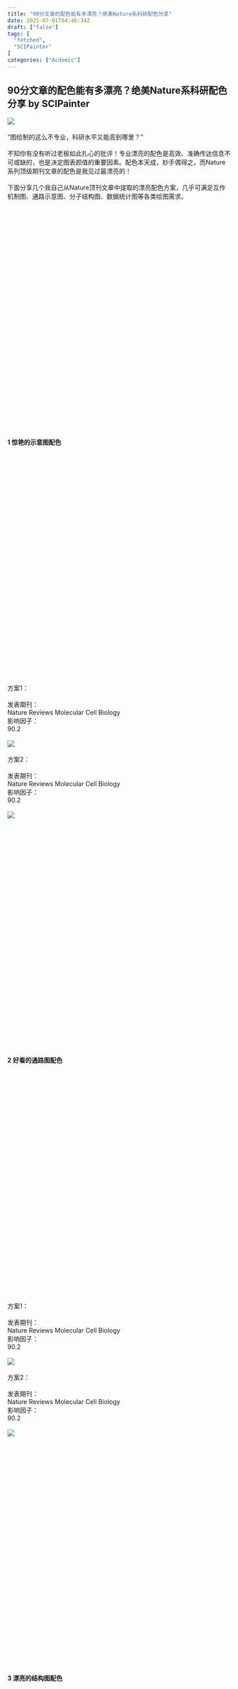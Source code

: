 ```yaml
---
title: "90分文章的配色能有多漂亮？绝美Nature系科研配色分享"
date: 2025-07-01T04:46:34Z
draft: ["false"]
tags: [
  "fetched",
  "SCIPainter"
]
categories: ["Acdemic"]
---
```

90分文章的配色能有多漂亮？绝美Nature系科研配色分享 by SCIPainter
------
<div><section data-mpa-action-id="mcjw9ytl1cpl"><span leaf=""><img data-src="https://mmbiz.qpic.cn/sz_mmbiz_gif/tgUVxVRjT6k1Oic494nJpgCaqlv418IicvaAdFUXDFYkcENVmp2czauQdVIalVqDrMl7gPw2hO0ghxOUf6j13eag/640?wx_fmt=gif&amp;from=appmsg" data-ratio="0.125" data-type="gif" data-w="800" type="block" data-imgfileid="100070091" src="https://mmbiz.qpic.cn/sz_mmbiz_gif/tgUVxVRjT6k1Oic494nJpgCaqlv418IicvaAdFUXDFYkcENVmp2czauQdVIalVqDrMl7gPw2hO0ghxOUf6j13eag/640?wx_fmt=gif&amp;from=appmsg"><img data-src="" src=""><img data-src="" src=""><img data-src="" src=""><img data-src="" src=""><img data-src="" src=""><img data-src="" src=""><img data-src="" src=""><img data-src="" src=""><img data-src="" src=""><img data-src="" src=""><img data-src="" src=""><img data-src="" src=""></span></section><section data-mpa-action-id="mcjw9ytl1cpl"><span leaf=""><br></span></section><section data-mpa-action-id="mcjw9ytl1cpl"><span leaf="" data-mpa-action-id="mcjxuhnswny"><span textstyle="">“图绘制的这么</span></span><span leaf=""><span textstyle="">不</span></span><span leaf=""><span textstyle="">专业，科研水平又能</span></span><span leaf=""><span textstyle="">高</span></span><span leaf=""><span textstyle="">到哪里</span></span><span leaf=""><span textstyle="">？”</span></span></section><section data-mpa-action-id="mcjw9ytlq2x"><span leaf=""><br></span></section><section data-mpa-action-id="mcjw9ytl16gd"><span><span leaf=""><span textstyle="">不知你有没有听过</span></span></span><span><span leaf=""><span textstyle="">老板</span></span></span><span><span leaf=""><span textstyle="">如此扎心的批评</span></span></span><span><span leaf=""><span textstyle="">！专业漂亮</span></span></span><span><span leaf=""><span textstyle="">的</span></span></span><span><span leaf=""><span textstyle="">配色是高效、准确传达</span></span></span><span><span leaf=""><span textstyle="">信息</span></span></span><span><span leaf=""><span textstyle="">不可或缺的</span></span></span><span><span leaf=""><span textstyle="">，</span></span></span><span><span leaf=""><span textstyle="">也是决定图表颜值的重要因素。</span></span></span><span><span leaf=""><span textstyle="">配色本天成，妙手偶得之</span></span></span><span><span leaf=""><span textstyle="">，而</span></span></span><span><span leaf=""><span textstyle="">Nature系列</span></span></span><span><span leaf=""><span textstyle="">顶级期刊</span></span></span><span><span leaf=""><span textstyle="">文章的配色</span></span></span><span><span leaf=""><span textstyle="">是我见过</span></span></span><span><span leaf=""><span textstyle="">最漂亮</span></span></span><span><span leaf=""><span textstyle="">的！</span></span></span></section><section data-mpa-action-id="mcjw9ytl1bas"><span leaf=""><br></span></section><section data-mpa-action-id="mcjw9ytlaca"><span><span leaf=""><span textstyle="">下面分享几个我自己</span></span></span><span><span leaf=""><span textstyle="">从</span></span></span><span><span leaf=""><span textstyle="">Nature</span></span></span><span><span leaf=""><span textstyle="">顶刊文章中提取的</span></span></span><span><span leaf=""><span textstyle="">漂亮配色方案，</span></span></span><span><span leaf=""><span textstyle="">几乎可</span></span></span><span><span leaf=""><span textstyle="">满足</span></span></span><span><span leaf=""><span textstyle="">互作机制图、通路示意图、分子结构图、数据统计图等</span></span></span><span><span leaf=""><span textstyle="">各</span></span></span><span><span leaf=""><span textstyle="">类绘图</span></span></span><span data-mpa-action-id="mcjxuhns1ftl"><span leaf=""><span textstyle="">需求。</span></span></span></section><section data-mpa-action-id="mcjw9ytln7c"><span leaf=""><br></span></section><section data-mpa-template="t" mpa-from-tpl="t" data-pm-slice="0 0 []"><section mpa-from-tpl="t"><section mpa-from-tpl="t"><section mpa-from-tpl="t"><section powered-by="xiumi.us" mpa-from-tpl="t"><section mpa-from-tpl="t"><section mpa-from-tpl="t"><section powered-by="xiumi.us" mpa-from-tpl="t"><section mpa-from-tpl="t"><section mpa-from-tpl="t"><svg viewbox="0 0 1 1" mpa-from-tpl="t"></svg></section></section></section></section><section mpa-from-tpl="t"><section powered-by="xiumi.us" mpa-from-tpl="t"><section mpa-from-tpl="t"><p><span><strong mpa-from-tpl="t" mpa-is-content="t"><strong><span leaf="">1 惊艳的示意图配色</span></strong></strong></span></p></section></section></section></section></section><section powered-by="xiumi.us" mpa-from-tpl="t"><section mpa-from-tpl="t"><section mpa-from-tpl="t"><svg viewbox="0 0 1 1" mpa-from-tpl="t"></svg></section></section></section></section></section></section></section><section data-mpa-action-id="mcjw9ytln7c"><span leaf=""><br></span></section><section data-mpa-action-id="mcjw9ytl1weh"><span><span leaf="">方案1：</span></span></section><section data-mpa-action-id="mcjw9ytls1f"><span data-mpa-action-id="mcjxbzl1xsr"><span leaf=""><br></span></span></section><section data-mpa-action-id="mcjw9ytls1f"><span data-mpa-action-id="mcjxbzl1xsr"><span leaf="">发表期刊：</span></span></section><section data-mpa-action-id="mcjw9ytl1yj4"><span><span leaf=""><span textstyle="">Nature Reviews Molecular Cell Biology</span></span></span></section><section data-mpa-action-id="mcjw9ytlaqs"><span><span leaf="">影响因子：</span></span></section><section data-mpa-action-id="mcjw9ytlnb4"><span data-mpa-action-id="mcjxbzl1g93"><span leaf=""><span textstyle="">90.2</span></span></span></section><section data-mpa-action-id="mcjw9ytlnb4"><span><span leaf=""><br></span></span></section><section data-mpa-action-id="mcjw9ytl1hvx"><section><span><section nodeleaf=""><img data-src="https://mmbiz.qpic.cn/sz_mmbiz_jpg/tgUVxVRjT6nBuR9dZ8pdKr8W6vFaXFP9mfzLu5AcPuGLwNbMK0g0zBAKyOU8v8icbr0IRYeMrU4eS126l9zul5Q/640?wx_fmt=other&amp;from=appmsg" data-ratio="NaN" data-type="webp" data-w="1000" data-imgfileid="100071080" src="https://mmbiz.qpic.cn/sz_mmbiz_jpg/tgUVxVRjT6nBuR9dZ8pdKr8W6vFaXFP9mfzLu5AcPuGLwNbMK0g0zBAKyOU8v8icbr0IRYeMrU4eS126l9zul5Q/640?wx_fmt=other&amp;from=appmsg"></section></span></section><section><span leaf=""><br></span></section></section><section data-mpa-action-id="mcjw9ytlh1r"><span><span leaf="">方案</span></span><span><span leaf="">2</span></span><span><span leaf="">：</span></span></section><section data-mpa-action-id="mcjw9ytl1ep9"><span leaf=""><br></span></section><section data-mpa-action-id="mcjw9ytlxmo"><span data-mpa-action-id="mcjxccmz1kaf"><span leaf="">发表期刊：</span></span></section><section data-mpa-action-id="mcjw9ytl11ae"><span><span leaf=""><span textstyle="">Nature Reviews Molecular Cell Biology</span></span></span></section><section data-mpa-action-id="mcjw9ytltcq"><span><span leaf="">影响因子：</span></span></section><section data-mpa-action-id="mcjw9ytl1cbb"><span data-mpa-action-id="mcjxccmz3lf"><span leaf=""><span textstyle="">90.2</span></span></span></section><section data-mpa-action-id="mcjw9ytl16xj"><span leaf=""><br></span></section><section data-mpa-action-id="mcjw9ytl1bro"><span><section nodeleaf=""><img data-imgfileid="100071078" data-ratio="NaN" data-src="https://mmbiz.qpic.cn/sz_mmbiz_jpg/tgUVxVRjT6nBuR9dZ8pdKr8W6vFaXFP9koWoCOicEgxXnSw255VCTckHicp7YD7qDs3Ig8iaehMeE5Fg5f795Wl6w/640?wx_fmt=other&amp;from=appmsg" data-type="webp" data-w="1000" src="https://mmbiz.qpic.cn/sz_mmbiz_jpg/tgUVxVRjT6nBuR9dZ8pdKr8W6vFaXFP9koWoCOicEgxXnSw255VCTckHicp7YD7qDs3Ig8iaehMeE5Fg5f795Wl6w/640?wx_fmt=other&amp;from=appmsg"></section></span></section><section data-mpa-action-id="mcjw9ytln7c" data-pm-slice="2 2 []"><span leaf=""><br></span></section><section data-mpa-template="t" mpa-from-tpl="t" data-pm-slice="0 0 []"><section mpa-from-tpl="t"><section mpa-from-tpl="t"><section mpa-from-tpl="t"><section powered-by="xiumi.us" mpa-from-tpl="t"><section mpa-from-tpl="t"><section mpa-from-tpl="t"><section powered-by="xiumi.us" mpa-from-tpl="t"><section mpa-from-tpl="t"><section mpa-from-tpl="t"><svg viewbox="0 0 1 1" mpa-from-tpl="t"></svg></section></section></section></section><section mpa-from-tpl="t"><section powered-by="xiumi.us" mpa-from-tpl="t"><section mpa-from-tpl="t"><p><span><strong mpa-from-tpl="t" mpa-is-content="t"><strong><span leaf="">2 好看的通路图配色</span></strong></strong></span></p></section></section></section></section></section><section powered-by="xiumi.us" mpa-from-tpl="t"><section mpa-from-tpl="t"><section mpa-from-tpl="t"><svg viewbox="0 0 1 1" mpa-from-tpl="t"></svg></section></section></section></section></section></section></section><section data-mpa-action-id="mcjw9ytln7c"><span leaf=""><br></span></section><section data-mpa-action-id="mcjw9ytlda"><span><span leaf="">方案1：</span></span></section><section data-mpa-action-id="mcjw9ytlda"><span><span leaf=""><br></span></span></section><section data-mpa-action-id="mcjw9ytl1e2t"><span data-mpa-action-id="mcjxcpon1zrn"><span leaf="">发表期刊：</span></span></section><section data-mpa-action-id="mcjw9ytl7zr"><span><span leaf=""><span textstyle="">Nature Reviews Molecular Cell Biology</span></span></span></section><section data-mpa-action-id="mcjw9ytlzav"><span><span leaf="">影响因子：</span></span></section><section data-mpa-action-id="mcjw9ytl120h"><span><span leaf=""><span textstyle="">90</span></span></span><span><span leaf=""><span textstyle="">.</span></span></span><span data-mpa-action-id="mcjxcpon11c5"><span leaf=""><span textstyle="">2</span></span></span></section><section data-mpa-action-id="mcjw9ytl120h"><span><span leaf=""><br></span></span></section><section data-mpa-action-id="mcjw9ytl1igb"><span><section nodeleaf=""><img data-src="https://mmbiz.qpic.cn/sz_mmbiz_jpg/tgUVxVRjT6nBuR9dZ8pdKr8W6vFaXFP9MibiczOdicib3zyX8VVYHkHRee2RWqg2GDrgYuMoQurJHvRjr3bVr2Gx5g/640?wx_fmt=other&amp;from=appmsg" data-ratio="NaN" data-type="webp" data-w="1000" data-imgfileid="100071081" src="https://mmbiz.qpic.cn/sz_mmbiz_jpg/tgUVxVRjT6nBuR9dZ8pdKr8W6vFaXFP9MibiczOdicib3zyX8VVYHkHRee2RWqg2GDrgYuMoQurJHvRjr3bVr2Gx5g/640?wx_fmt=other&amp;from=appmsg"></section></span></section><section data-mpa-action-id="mcjw9ytldfx"><span leaf=""><br></span></section><section data-mpa-action-id="mcjw9ytlbs"><span><span leaf="">方案</span></span><span><span leaf="">2</span></span><span><span leaf="">：</span></span></section><section data-mpa-action-id="mcjw9ytl244h"><span leaf=""><br></span></section><section data-mpa-action-id="mcjw9ytl22ro"><span data-mpa-action-id="mcjxcyqz9z8"><span leaf="">发表期刊：</span></span></section><section data-mpa-action-id="mcjw9ytl11dr"><span><span leaf=""><span textstyle="">Nature Reviews Molecular Cell Biology</span></span></span></section><section data-mpa-action-id="mcjw9ytl1cid"><span><span leaf="">影响因子：</span></span></section><section data-mpa-action-id="mcjw9ytll8k"><span data-mpa-action-id="mcjxcyqzket"><span leaf=""><span textstyle="">90.2</span></span></span></section><section data-mpa-action-id="mcjw9ytll8k"><span><span leaf=""><br></span></span></section><section data-mpa-action-id="mcjw9ytllz0"><span><section nodeleaf=""><img data-src="https://mmbiz.qpic.cn/sz_mmbiz_jpg/tgUVxVRjT6nBuR9dZ8pdKr8W6vFaXFP9FqsWcCpmxCtXeTXZgTG4Vd3pfDyqZ8OqztWHUefmfwJQAxibDjUOmfg/640?wx_fmt=other&amp;from=appmsg" data-ratio="NaN" data-type="webp" data-w="1000" data-imgfileid="100071077" src="https://mmbiz.qpic.cn/sz_mmbiz_jpg/tgUVxVRjT6nBuR9dZ8pdKr8W6vFaXFP9FqsWcCpmxCtXeTXZgTG4Vd3pfDyqZ8OqztWHUefmfwJQAxibDjUOmfg/640?wx_fmt=other&amp;from=appmsg"></section></span></section><section data-mpa-action-id="mcjw9ytlx3a"><span leaf=""><br></span></section><section data-mpa-template="t" mpa-from-tpl="t" data-pm-slice="0 0 []"><section mpa-from-tpl="t"><section mpa-from-tpl="t"><section mpa-from-tpl="t"><section powered-by="xiumi.us" mpa-from-tpl="t"><section mpa-from-tpl="t"><section mpa-from-tpl="t"><section powered-by="xiumi.us" mpa-from-tpl="t"><section mpa-from-tpl="t"><section mpa-from-tpl="t"><svg viewbox="0 0 1 1" mpa-from-tpl="t"></svg></section></section></section></section><section mpa-from-tpl="t"><section powered-by="xiumi.us" mpa-from-tpl="t"><section mpa-from-tpl="t"><p><span><strong mpa-from-tpl="t" mpa-is-content="t"><strong><span leaf="">3 漂亮的结构图配色</span></strong></strong></span></p></section></section></section></section></section><section powered-by="xiumi.us" mpa-from-tpl="t"><section mpa-from-tpl="t"><section mpa-from-tpl="t"><svg viewbox="0 0 1 1" mpa-from-tpl="t"></svg></section></section></section></section></section></section></section><section data-mpa-action-id="mcjw9ytln7c"><span leaf=""><br></span></section><section data-mpa-action-id="mcjw9ytl1yav"><span><span leaf="">方案1：</span></span></section><section data-mpa-action-id="mcjw9ytl1yav"><span><span leaf=""><br></span></span></section><section data-mpa-action-id="mcjw9ytl1g71"><span data-mpa-action-id="mcjxda5e1iuv"><span leaf="">发表期刊：</span></span></section><section data-mpa-action-id="mcjw9ytl1c3z"><span><span leaf=""><span textstyle="">Nature Reviews Molecular Cell Biology</span></span></span></section><section data-mpa-action-id="mcjw9ytl20lc"><span><span leaf="">影响因子：</span></span></section><section data-mpa-action-id="mcjw9ytl19r4"><span><span leaf=""><span textstyle="">90</span></span></span><span><span leaf=""><span textstyle="">.</span></span></span><span data-mpa-action-id="mcjxda5e8w"><span leaf=""><span textstyle="">2</span></span></span></section><section data-mpa-action-id="mcjw9ytl19r4"><span><span leaf=""><br></span></span></section><section data-mpa-action-id="mcjw9ytl1eji"><span><section nodeleaf=""><img data-src="https://mmbiz.qpic.cn/sz_mmbiz_jpg/tgUVxVRjT6nBuR9dZ8pdKr8W6vFaXFP9aRp2SgE3ROyuGkia5cXibwEqAEN8sYE6LMwozB1UMjaj43PkUPEDojjA/640?wx_fmt=other&amp;from=appmsg" data-ratio="NaN" data-type="webp" data-w="1000" data-imgfileid="100071079" src="https://mmbiz.qpic.cn/sz_mmbiz_jpg/tgUVxVRjT6nBuR9dZ8pdKr8W6vFaXFP9aRp2SgE3ROyuGkia5cXibwEqAEN8sYE6LMwozB1UMjaj43PkUPEDojjA/640?wx_fmt=other&amp;from=appmsg"></section></span></section><section data-mpa-action-id="mcjw9ytlhhx"><span leaf=""><br></span></section><section data-mpa-action-id="mcjw9ytlevh"><span><span leaf="">方案</span></span><span><span leaf="">2</span></span><span><span leaf="">：</span></span></section><section data-mpa-action-id="mcjw9ytl24na"><span leaf=""><br></span></section><section data-mpa-action-id="mcjw9ytlhr3"><span data-mpa-action-id="mcjxdig51va4"><span leaf="">发表期刊：</span></span></section><section data-mpa-action-id="mcjw9ytlzt3"><span><span leaf=""><span textstyle="">Nature Reviews Molecular Cell Biology</span></span></span></section><section data-mpa-action-id="mcjw9ytlr6s"><span><span leaf="">影响因子：</span></span></section><section data-mpa-action-id="mcjw9ytlzm3"><span data-mpa-action-id="mcjxdig61tyt"><span leaf=""><span textstyle="">90.2</span></span></span></section><section data-mpa-action-id="mcjw9ytlzm3"><span><span leaf=""><br></span></span></section><section data-mpa-action-id="mcjw9ytl2ln"><span><section nodeleaf=""><img data-src="https://mmbiz.qpic.cn/sz_mmbiz_jpg/tgUVxVRjT6nBuR9dZ8pdKr8W6vFaXFP96LAj8btqbb7tWs2zuJl7yPibvkFDeBpib3aTludJGpdqjuz1yWIAt22g/640?wx_fmt=other&amp;from=appmsg" data-ratio="NaN" data-type="webp" data-w="1000" data-imgfileid="100071082" src="https://mmbiz.qpic.cn/sz_mmbiz_jpg/tgUVxVRjT6nBuR9dZ8pdKr8W6vFaXFP96LAj8btqbb7tWs2zuJl7yPibvkFDeBpib3aTludJGpdqjuz1yWIAt22g/640?wx_fmt=other&amp;from=appmsg"></section></span></section><section data-mpa-action-id="mcjw9ytlx3a" data-pm-slice="2 2 []"><span leaf=""><br></span></section><section data-mpa-template="t" mpa-from-tpl="t" data-pm-slice="0 0 []"><section mpa-from-tpl="t"><section mpa-from-tpl="t"><section mpa-from-tpl="t"><section powered-by="xiumi.us" mpa-from-tpl="t"><section mpa-from-tpl="t"><section mpa-from-tpl="t"><section powered-by="xiumi.us" mpa-from-tpl="t"><section mpa-from-tpl="t"><section mpa-from-tpl="t"><svg viewbox="0 0 1 1" mpa-from-tpl="t"></svg></section></section></section></section><section mpa-from-tpl="t"><section powered-by="xiumi.us" mpa-from-tpl="t"><section mpa-from-tpl="t"><p><span><strong mpa-from-tpl="t" mpa-is-content="t"><strong><span leaf="">4 专业的统计图配色</span></strong></strong></span></p></section></section></section></section></section><section powered-by="xiumi.us" mpa-from-tpl="t"><section mpa-from-tpl="t"><section mpa-from-tpl="t"><svg viewbox="0 0 1 1" mpa-from-tpl="t"></svg></section></section></section></section></section></section></section><section data-mpa-action-id="mcjw9ytln7c"><span leaf=""><br></span></section><section data-mpa-action-id="mcjw9ytl7hi"><span><span leaf="">方案1：</span></span></section><section data-mpa-action-id="mcjw9ytlekv"><span leaf=""><br></span></section><section data-mpa-action-id="mcjw9ytl898"><span data-mpa-action-id="mcjxducu130t"><span leaf="">发表期刊：</span></span></section><section data-mpa-action-id="mcjw9ytli19"><span><span leaf=""><span textstyle="">Nature Communications</span></span></span></section><section data-mpa-action-id="mcjw9ytl1vfd"><span><span leaf="">影响因子：</span></span></section><section data-mpa-action-id="mcjw9ytl10ks"><span data-mpa-action-id="mcjxducu10tn"><span leaf=""><span textstyle="">15.7</span></span></span></section><section data-mpa-action-id="mcjw9ytl10ks"><span><span leaf=""><br></span></span></section><section data-mpa-action-id="mcjw9ytlb3j"><span><section nodeleaf=""><img data-src="https://mmbiz.qpic.cn/sz_mmbiz_jpg/tgUVxVRjT6nBuR9dZ8pdKr8W6vFaXFP9DnHDUyqibcD6x0yluVZ2ibPA9QlRhdgiboFlTdXELnjHYFpG0QxtRqAjw/640?wx_fmt=other&amp;from=appmsg" data-ratio="NaN" data-type="webp" data-w="1000" data-imgfileid="100071083" src="https://mmbiz.qpic.cn/sz_mmbiz_jpg/tgUVxVRjT6nBuR9dZ8pdKr8W6vFaXFP9DnHDUyqibcD6x0yluVZ2ibPA9QlRhdgiboFlTdXELnjHYFpG0QxtRqAjw/640?wx_fmt=other&amp;from=appmsg"></section></span></section><section data-mpa-action-id="mcjw9ytm14w0"><span leaf=""><br></span></section><section data-mpa-action-id="mcjw9ytm21c0"><span><span leaf="">方案</span></span><span><span leaf="">2</span></span><span><span leaf="">：</span></span></section><section data-mpa-action-id="mcjw9ytm1o6i"><span leaf=""><br></span></section><section data-mpa-action-id="mcjw9ytm3ru"><span data-mpa-action-id="mcjxe25w102i"><span leaf="">发表期刊：</span></span></section><section data-mpa-action-id="mcjw9ytm11mo"><span><span leaf=""><span textstyle="">Nature Communications</span></span></span></section><section data-mpa-action-id="mcjw9ytmuu6"><span><span leaf="">影响因子：</span></span></section><section data-mpa-action-id="mcjw9ytmufd"><span data-mpa-action-id="mcjxe25w18di"><span leaf=""><span textstyle="">15.7</span></span></span></section><section data-mpa-action-id="mcjw9ytmufd"><span><span leaf=""><br></span></span></section><section data-mpa-action-id="mcjw9ytm1nsn"><span><section nodeleaf=""><img data-src="https://mmbiz.qpic.cn/sz_mmbiz_jpg/tgUVxVRjT6nBuR9dZ8pdKr8W6vFaXFP9K0LDpF7CzK7Ukf9bYib3iaSLqNicm0zoOqTWWB1FPica0yyBntMhrSw4AQ/640?wx_fmt=other&amp;from=appmsg" data-ratio="NaN" data-type="webp" data-w="1000" data-imgfileid="100071084" src="https://mmbiz.qpic.cn/sz_mmbiz_jpg/tgUVxVRjT6nBuR9dZ8pdKr8W6vFaXFP9K0LDpF7CzK7Ukf9bYib3iaSLqNicm0zoOqTWWB1FPica0yyBntMhrSw4AQ/640?wx_fmt=other&amp;from=appmsg"></section></span></section><section data-mpa-action-id="mcjw9ytmc8d"><span leaf=""><br></span></section><section data-mpa-action-id="mcjxxmdt16f9" mpa-font-style="mcjxxmde5tx" data-pm-slice="0 0 []"><span><span leaf=""><span textstyle="">好啦，本次好看的科研插图配色就分享到这里啦！</span></span></span></section><section data-mpa-action-id="mcjw9ytm15tg" data-pm-slice="2 3 []"><span leaf=""><br></span></section><section data-role="paragraph"><section><section hm_fix="368:481"><section><span leaf=""><img data-src="https://mmbiz.qpic.cn/sz_mmbiz_png/tgUVxVRjT6kdRWPGPVk0Jicy3oS1NOGPJiaibgVcD3zKfzGGjtvINqicLCPZHmicLKs8bT3f5IiceLBYf6w8sNGqiblnA/640?wx_fmt=png" data-ratio="0.8181818181818182" data-type="png" data-w="44" data-width="100%" src="https://mmbiz.qpic.cn/sz_mmbiz_png/tgUVxVRjT6kdRWPGPVk0Jicy3oS1NOGPJiaibgVcD3zKfzGGjtvINqicLCPZHmicLKs8bT3f5IiceLBYf6w8sNGqiblnA/640?wx_fmt=png"><img data-src="" src=""><img data-src="" src=""></span></section><section><section data-brushtype="text"><strong><span><span leaf="">参考文献</span></span></strong></section><section data-width="100%"><span leaf=""><br></span></section></section></section></section></section><p><span leaf=""><br></span></p><section data-mpa-action-id="mcjw9ytm1b1m"><span data-mpa-action-id="mcjxy1bz107h"><span leaf=""><span textstyle="">Tsai J M, Nowak R P, Ebert B L, et al. Targeted protein degradation: from mechanisms to clinic[J]. Nature Reviews Molecular Cell Biology, 2024, 25(9): 740-757.</span></span></span></section><section data-mpa-action-id="mcjw9ytmqvc"><span leaf=""><br></span></section><section data-mpa-action-id="mcjw9ytm11m7"><span><span leaf=""><span textstyle="">Welsh S A, Gardini A. Genomic regulation of transcription and RNA processing by the multitasking Integrator complex[J]. Nature Reviews Molecular Cell Biology, 2023, 24(3): 204-220.</span></span></span></section><section data-mpa-action-id="mcjw9ytm1v3h"><span leaf=""><br></span></section><section data-mpa-action-id="mcjw9ytm141i"><span><span leaf=""><span textstyle="">Kuo A, Hla T. Regulation of cellular and systemic sphingolipid homeostasis[J]. Nature Reviews Molecular Cell Biology, 2024, 25(10): 802-821.</span></span></span></section><section data-mpa-action-id="mcjw9ytm1rre"><span leaf=""><br></span></section><section data-mpa-action-id="mcjw9ytmi6t"><span><span leaf=""><span textstyle="">Giorgi C, Marchi S, Pinton P. The machineries, regulation and cellular functions of mitochondrial calcium[J]. Nature reviews Molecular cell biology, 2018, 19(11): 713-730.</span></span></span></section><section data-mpa-action-id="mcjw9ytm1aiz"><span leaf=""><br></span></section><section data-mpa-action-id="mcjw9ytm17j5"><span><span leaf=""><span textstyle="">Gavoci A, Zhiti A, Rusková M, et al. Polyglutamylation of microtubules drives neuronal remodeling[J]. Nature Communications, 2025, 16(1): 1-17.</span></span></span></section><section data-mpa-action-id="mcjw9ytm23e1"><span leaf=""><br></span></section><section data-mpa-action-id="mcjw9ytm183e"><span><span leaf=""><span textstyle="">Liu C, Yu J, Song A, et al. Histone H1 facilitates restoration of H3K27me3 during DNA replication by chromatin compaction[J]. Nature Communications, 2023, 14(1): 4081.</span></span></span></section><section data-mpa-action-id="mcjw9ytm205e"><span leaf=""><br></span></section><section data-mpa-action-id="mcjw9ytm5pa"><span><span leaf=""><span textstyle="">Suzuki T. The expanding world of tRNA modifications and their disease relevance[J]. Nature Reviews Molecular Cell Biology, 2021, 22(6): 375-392.</span></span></span></section><section data-mpa-action-id="mcjw9ytm1yu1"><span leaf=""><br></span></section><section data-mpa-action-id="mcjw9ytm78v"><span data-mpa-action-id="mcjxy1bzrad"><span leaf=""><span textstyle="">Campana L, Esser H, Huch M, et al. Liver regeneration and inflammation: from fundamental science to clinical applications[J]. Nature reviews Molecular cell biology, 2021, 22(9): 608-624.</span></span></span></section><section data-mpa-action-id="mcjw9ytm78v"><span data-mpa-action-id="mcjxy1bzrad"><span leaf=""><br></span></span></section><section data-mpa-template="t" mpa-from-tpl="t"><section data-mpa-template="t" mpa-from-tpl="t"><section data-mid="" mpa-from-tpl="t"><section data-mid="" mpa-from-tpl="t"><section data-mid="" mpa-from-tpl="t"><section data-mid="" mpa-from-tpl="t" nodeleaf=""><img data-src="https://mmbiz.qpic.cn/mmbiz_png/b2NBibtPFhOXN1Rh1Y1ibC8AgJhOXqiay3X14awZPPYbNCb5iaqbLWGF6DNYjrp8kZ3n2fYUjQnaO9Bvj1mR14OBYA/640?from=appmsg&amp;wx_fmt=png" data-ratio="0.5845070422535211" data-w="284" data-imgfileid="503537932" src="https://mmbiz.qpic.cn/mmbiz_png/b2NBibtPFhOXN1Rh1Y1ibC8AgJhOXqiay3X14awZPPYbNCb5iaqbLWGF6DNYjrp8kZ3n2fYUjQnaO9Bvj1mR14OBYA/640?from=appmsg&amp;wx_fmt=png"></section><section data-mid="" mpa-from-tpl="t"><span leaf=""><br></span></section><section data-mid="" mpa-from-tpl="t"><section data-mid="" mpa-from-tpl="t"><section data-mid="" mpa-from-tpl="t" nodeleaf=""><img data-src="https://mmbiz.qpic.cn/mmbiz_png/bBibQ23V3Ntgrq38h2o2ibqviaXVkG7lGBEFcN6YkiauqGrt4uSIQS0ogZsAhKFomNsIjLgm8W9nZWAqiaicYG26iaLfQ/640?from=appmsg&amp;wx_fmt=png" data-ratio="0.1875" data-w="64" data-imgfileid="503537930" src="https://mmbiz.qpic.cn/mmbiz_png/bBibQ23V3Ntgrq38h2o2ibqviaXVkG7lGBEFcN6YkiauqGrt4uSIQS0ogZsAhKFomNsIjLgm8W9nZWAqiaicYG26iaLfQ/640?from=appmsg&amp;wx_fmt=png"></section><section data-mid="" mpa-from-tpl="t"><p data-mid=""><span leaf="">READ MORE</span></p></section></section><section data-mid="" mpa-from-tpl="t"><span leaf=""><br></span></section><section data-mid="" mpa-from-tpl="t"><p data-mid=""><span data-mid=""><span leaf="">延伸阅读</span></span></p></section></section></section></section></section></section></section><section><span><span leaf=""><br></span><section><span data-pm-slice='2 5 ["para",{"tagName":"section","attributes":{},"namespaceURI":"http://www.w3.org/1999/xhtml"}]'><a href="https://mp.weixin.qq.com/s?__biz=MzIyOTY3MDA3MA==&amp;mid=2247554648&amp;idx=1&amp;sn=38ad2d0a1869b6dbc96fa417b037f1a2&amp;scene=21#wechat_redirect" imgurl="https://mmbiz.qpic.cn/sz_mmbiz_png/tgUVxVRjT6kkxBJroE7Tqcibyk3SSZVE3KAPMWRKs9zIicL9WV5We1JBicdicjtU8eMJ6TMNicI14ZU814mnxAKbY0g/640?wx_fmt=png&amp;from=appmsg" linktype="image" tab="innerlink" data-itemshowtype="0" target="_blank" data-linktype="1"><span><img data-src="https://mmbiz.qpic.cn/sz_mmbiz_png/tgUVxVRjT6kkxBJroE7Tqcibyk3SSZVE3KAPMWRKs9zIicL9WV5We1JBicdicjtU8eMJ6TMNicI14ZU814mnxAKbY0g/640?wx_fmt=png&amp;from=appmsg" data-ratio="0.425" data-s="300,640" data-type="png" data-w="1280" data-croporisrc="https://mmbiz.qpic.cn/sz_mmbiz_png/tgUVxVRjT6kkxBJroE7Tqcibyk3SSZVE3KAPMWRKs9zIicL9WV5We1JBicdicjtU8eMJ6TMNicI14ZU814mnxAKbY0g/0?wx_fmt=png&amp;from=appmsg" data-cropselx2="578" data-cropsely2="246" data-imgfileid="100070994" src="https://mmbiz.qpic.cn/sz_mmbiz_png/tgUVxVRjT6kkxBJroE7Tqcibyk3SSZVE3KAPMWRKs9zIicL9WV5We1JBicdicjtU8eMJ6TMNicI14ZU814mnxAKbY0g/640?wx_fmt=png&amp;from=appmsg"></span></a></span></section><section><span data-pm-slice='2 5 ["para",{"tagName":"section","attributes":{},"namespaceURI":"http://www.w3.org/1999/xhtml"}]'><p><span leaf=""><span textstyle="">一图胜千言|20+NCS示意图案例合集</span></span></p><section data-pm-slice="3 6 []"><span leaf=""><br></span></section><section data-tools="135编辑器" data-id="100625"><section><section><section nodeleaf=""><img data-src="https://mmbiz.qpic.cn/mmbiz_jpg/6kvRq2WRXpiaQXqvZKvEI0dicGX7IbuSe0UqRJ8I8eYCdMK3RVwhSciaX5OL6O933tiaTYPFdmiaFFcnXMYXvRLAm6Q/640?wx_fmt=jpeg&amp;from=appmsg" data-ratio="2.388571428571429" data-s="300,640" data-type="jpeg" data-w="700" data-croporisrc="https://mmbiz.qpic.cn/mmbiz_jpg/6kvRq2WRXpiaQXqvZKvEI0dicGX7IbuSe0UqRJ8I8eYCdMK3RVwhSciaX5OL6O933tiaTYPFdmiaFFcnXMYXvRLAm6Q/0?wx_fmt=jpeg&amp;from=appmsg" data-cropselx2="554" data-cropsely2="1354" data-imgfileid="503555728" src="https://mmbiz.qpic.cn/mmbiz_jpg/6kvRq2WRXpiaQXqvZKvEI0dicGX7IbuSe0UqRJ8I8eYCdMK3RVwhSciaX5OL6O933tiaTYPFdmiaFFcnXMYXvRLAm6Q/640?wx_fmt=jpeg&amp;from=appmsg"></section><section data-brushtype="text"><strong><span><span leaf="">基迪奥生物|专业定制测序服务</span></span></strong><span leaf=""><br></span></section><section><section data-brushtype="text"><span><strong><span leaf="">联系方式：020-39341079；service@genedenovo.com</span></strong></span></section></section></section></section></section><section mpa-from-tpl="t" data-mpa-action-id="maur5dc7eob" data-pm-slice="0 0 []"><span leaf=""><br></span></section></span></section><p mpa-font-style="mcjwu6l11te3" data-mpa-action-id="mcjwu6ljulj" data-pm-slice="0 0 []"><strong><span><span leaf="">*未经许可，不得以任何方式复制或抄袭本篇文章之部分或全部内容。版权所有，侵权必究。</span></span></strong></p></span></section><section><span leaf=""><br></span></section><p><mp-style-type data-value="10000"></mp-style-type></p></div>  
<hr>
<a href="https://mp.weixin.qq.com/s/gJ61NOPF0gTUKCqEV2_sJg",target="_blank" rel="noopener noreferrer">原文链接</a>
